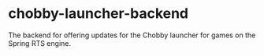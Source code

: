 # chobby-launcher-backend
The backend for offering updates for the Chobby launcher for games on the Spring RTS engine.
